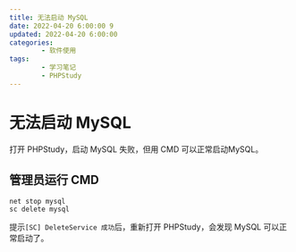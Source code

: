 ```yaml
---
title: 无法启动 MySQL
date: 2022-04-20 6:00:00 9
updated: 2022-04-20 6:00:00
categories:
        - 软件使用
tags:
        - 学习笔记
        - PHPStudy
---
```


# 无法启动 MySQL

打开 PHPStudy，启动 MySQL 失败，但用 CMD 可以正常启动MySQL。

## 管理员运行 CMD

```
net stop mysql
sc delete mysql
```

提示`[SC] DeleteService 成功`后，重新打开 PHPStudy，会发现 MySQL 可以正常启动了。